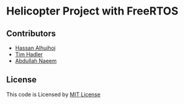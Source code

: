 # Helicopter Project with FreeRTOS

## Contributors
* [Hassan Alhujhoj](https://github.com/hassan-alhujhoj)
* [Tim Hadler](https://github.com/timhadler)
* [Abdullah Naeem](https://github.com/ana104-collab)

## License
This code is Licensed by [MIT License](LICENSE)
